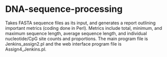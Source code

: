 # DNA-sequence-processing
Takes FASTA sequence files as its input, and generates a report outlining important metrics (coding done in Perl). Metrics include total, minimum, and maximum sequence length, average sequence length, and individual nucleotide/CpG site counts and proportions. The main program file is Jenkins_assign2.pl and the web interface program file is Assign4_Jenkins.pl.
